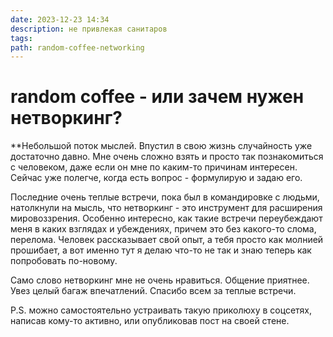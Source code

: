 ```yaml
---
date: 2023-12-23 14:34
description: не привлекая санитаров
tags: 
path: random-coffee-networking
---
```

# random coffee - или зачем нужен нетворкинг?
**Небольшой поток мыслей. Впустил в свою жизнь случайность уже достаточно давно. Мне очень сложно взять и просто так познакомиться с человеком, даже если он мне по каким-то причинам интересен. Сейчас уже полегче, когда есть вопрос - формулирую и задаю его. 

Последние очень теплые встречи, пока был в командировке с людьми, натолкнули на мысль, что нетворкинг - это инструмент для расширения мировоззрения. Особенно интересно, как такие встречи переубеждают меня в каких взглядах и убеждениях, причем это без какого-то слома, перелома. Человек рассказывает свой опыт, а тебя просто как молнией прошибает, а вот именно тут я делаю что-то не так и знаю теперь как попробовать по-новому. 

Само слово нетворкинг мне не очень нравиться. Общение приятнее. Увез целый багаж впечатлений. Спасибо всем за теплые встречи. 

P.S. можно самостоятельно устраивать такую приколюху в соцсетях, написав кому-то активно, или опубликовав пост на своей стене. 
